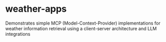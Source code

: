 # weather-apps
Demonstrates simple MCP (Model-Context-Provider) implementations for weather information retrieval using a client-server architecture and LLM integrations
